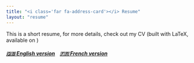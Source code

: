 ```yaml
---
title: "<i class='far fa-address-card'></i> Resume"
layout: "resume"
---
```



This is a short resume, for more details, check out my CV (built with LaTeX, 
<i class="fas fa-code"></i> available on 
[<i class="fab fa-github"></i>](https://github.com/KevCaz/CV_latex))

##### [:uk: English version](/docs/cv/CV_KevCaz_eng.pdf) &nbsp;&nbsp; [:fr: French version](/docs/cv/CV_KevCaz_fr.pdf)

<br>